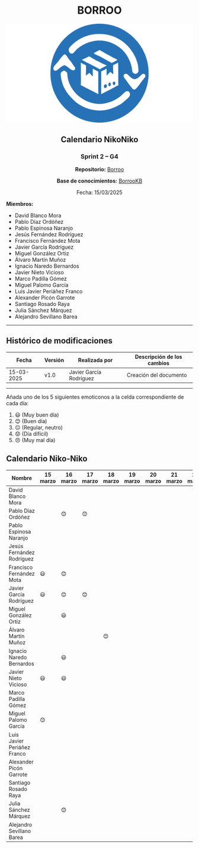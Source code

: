 <div align=center>

# BORROO

![](../imagenes/borrooLogo.png)

## Calendario NikoNiko

### Sprint 2 – G4

**Repositorio:** [Borroo](https://github.com/ISPP-2425-G4/borroo)

**Base de conocimientos:** [BorrooKB](https://borrookb.netlify.app/)

Fecha: 15/03/2025

</div>

**Miembros:**

- David Blanco Mora
- Pablo Díaz Ordóñez
- Pablo Espinosa Naranjo
- Jesús Fernández Rodríguez
- Francisco Fernández Mota
- Javier García Rodríguez
- Miguel González Ortiz
- Álvaro Martín Muñoz
- Ignacio Naredo Bernardos
- Javier Nieto Vicioso
- Marco Padilla Gómez
- Miguel Palomo García
- Luis Javier Periáñez Franco
- Alexander Picón Garrote
- Santiago Rosado Raya
- Julia Sánchez Márquez
- Alejandro Sevillano Barea

---

## **Histórico de modificaciones**

| Fecha      | Versión | Realizada por           | Descripción de los cambios |
| ---------- | ------- | ----------------------- | -------------------------- |
| 15-03-2025 | v1.0    | Javier García Rodríguez | Creación del documento     |

---

Añada uno de los 5 siguientes emoticonos a la celda correspondiente de cada día:

1. :smiley: (Muy buen día)
2. :blush: (Buen día)
3. :neutral_face: (Regular, neutro)
4. :worried: (Día difícil)
5. :angry: (Muy mal día)

## Calendario Niko-Niko

| Nombre                      | 15 marzo | 16 marzo | 17 marzo | 18 marzo | 19 marzo | 20 marzo | 21 marzo | 22 marzo | 23 marzo | 24 marzo | 25 marzo | 26 marzo | 27 marzo | 28 marzo |
| --------------------------- | -------- | -------- | -------- | -------- | -------- | -------- | -------- | -------- | -------- | -------- | -------- | -------- | -------- | -------- |
| David Blanco Mora           |          |          |          |          |          |          |          |          |          |          |          |          |          |          |
| Pablo Díaz Ordóñez          |          | :blush:  | :blush:  |          |          |          |          |          |          |          |          |          |          |          |
| Pablo Espinosa Naranjo      |          |          |          |          |          |          |          |          |          |          |          |          |          |          |
| Jesús Fernández Rodríguez   |          |          |          |          |          |          |          |          |          |          |          |          |          |          |
| Francisco Fernández Mota    | :smiley: | :blush:  |          |          |          |          |          |          |          |          |          |          |          |          |
| Javier García Rodríguez     | :smiley: | :blush:  | :blush:  |          |          |          |          |          |          |          |          |          |          |          |
| Miguel González Ortiz       |          | :smiley: |          |          |          |          |          |          |          |          |          |          |          |          |
| Álvaro Martín Muñoz         |          |          |          | :blush:  |          |          |          |          |          |          |          |          |          |          |
| Ignacio Naredo Bernardos    |          | :smiley: |          |          |          |          |          |          |          |          |          |          |          |          |
| Javier Nieto Vicioso        | :smiley: | :smiley: |          |          |          |          |          |          |          |          |          |          |          |          |
| Marco Padilla Gómez         |          |          |          |          |          |          |          |          |          |          |          |          |          |          |
| Miguel Palomo García        | :blush:  |          |          |          |          |          |          |          |          |          |          |          |          |          |
| Luis Javier Periáñez Franco |          |          |          |          |          |          |          |          |          |          |          |          |          |          |
| Alexander Picón Garrote     |          |          |          |          |          |          |          |          |          |          |          |          |          |          |
| Santiago Rosado Raya        |          |          |          |          |          |          |          |          |          |          |          |          |          |          |
| Julia Sánchez Márquez       |          | :blush:  |          |          |          |          |          |          |          |          |          |          |          |          |
| Alejandro Sevillano Barea   |          |          |          |          |          |          |          |          |          |          |          |          |          |          |
